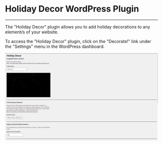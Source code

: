 # Holiday Decor WordPress Plugin
___
The "Holiday Decor" plugin allows you to add holiday decorations to any element/s of your website. 

To access the "Holiday Decor" plugin, click on the "Decorate!" link under the "Settings" menu in the WordPress dashboard.

![Holiday Decor WordPress Plugin](https://github.com/kcdevelop/holiday-decor-wordpress-plugins/blob/main/holiday-decor-plugin-preview.jpg)
